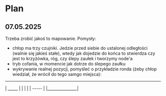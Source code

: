 # Plan

## 07.05.2025

Trzeba zrobić jakoś to mapowanie. Pomysły:
- chłop ma trzy czujniki. Jedzie przed siebie do ustalonej odległości (walnie się jakieś stałe), wtedy jak dojedzie do końca to stwierdza czy jest to krzyżówka, róg, czy ślepy zaułek i tworzymy node'a
- tryb cofania, w momencie jak dotrze do ślepego zaułku
- wykrywanie realnej pozycji, pomyśleć o przykładzie ronda (żeby chłop wiedział, że wrócił do tego samgo miejsca):

 ________________
|   _____       |
|   |   |
|   -----       |
|_______________|

